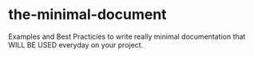 # the-minimal-document
Examples and Best Practicies to write really minimal documentation that WILL BE USED everyday on your project.
